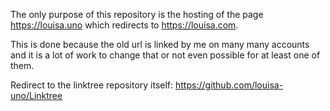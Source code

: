 The only purpose of this repository is the hosting of the page https://louisa.uno which redirects to https://louísa.com.

This is done because the old url is linked by me on many many accounts and it is a lot of work to change that or not even possible for at least one of them.

Redirect to the linktree repository itself: https://github.com/louisa-uno/Linktree
